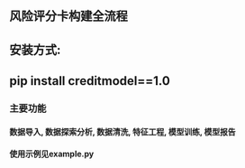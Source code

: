 ## 风险评分卡构建全流程

## 安装方式:
## pip install creditmodel==1.0

### 主要功能
#### 数据导入, 数据探索分析, 数据清洗, 特征工程, 模型训练, 模型报告
#### 使用示例见example.py
